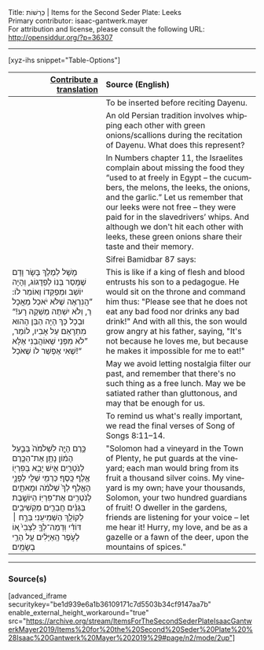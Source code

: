 <html>
<head></head>
<body>
Title: כְּרֵשׁוֹת | Items for the Second Seder Plate: Leeks<br />
Primary contributor: isaac-gantwerk.mayer<br />
For attribution and license, please consult the following URL: <a href="http://opensiddur.org/?p=36307">http://opensiddur.org/?p=36307</a>
<p />
<hr />

[xyz-ihs snippet="Table-Options"]<table style="margin-left: auto; margin-right: auto;" class="draggable">
<thead><tr><th id="x" style="text-align: right;"><a href="/contribute/upload">Contribute a translation</a></th><th style="text-align: left;">Source (English)</th></tr></thead>
<tbody>
<tr><td style="vertical-align:top;">
<div class="liturgy" lang="he">

</span></div></td>
 
<td style="vertical-align:top;">
<div class="english" lang="en">
<span class="instruction">To be inserted before reciting Dayenu.</span>
</div></td></tr>


<tr><td style="vertical-align:top;">
<div class="liturgy" lang="he">

</span></div></td>
 
<td style="vertical-align:top;">
<div class="english" lang="en">
An old Persian tradition involves whipping each other with green onions/scallions during the recitation of Dayenu. What does this represent?
</div></td></tr>


<tr><td style="vertical-align:top;">
<div class="liturgy" lang="he">

</span></div></td>
 
<td style="vertical-align:top;">
<div class="english" lang="en">
In Numbers chapter 11, the Israelites complain about missing the food they “used to at freely in Egypt – the cucumbers, the melons, the leeks, the onions, and the garlic.” Let us remember that our leeks were not free – they were paid for in the slavedrivers’ whips. And although we don't hit each other with leeks, these green onions share their taste and their memory.
</div></td></tr>


<tr><td style="vertical-align:top;">
<div class="liturgy" lang="he">

</span></div></td>
 
<td style="vertical-align:top;">
<div class="english" lang="en">
Sifrei Bamidbar 87 says:
</div></td></tr>


<tr><td style="vertical-align:top;">
<div class="liturgy" lang="he">
מָשָׁל לְמֶלֶךְ בָּשָׂר וָדָם שֶׁמָּסַר בְּנוֹ לְפֵדָגוֹג, וְהָיָה יוֹשֵׁב וּמְפַקֵּדוֹ וְאוֹמֵר לוֹ: ”הֲנִרְאֶה שֶׁלֹּא יֹאכַל מַאֲכָל רַ, וְלֹא יִשְׁתֶּה מַשְׁקֶה רָע!“ וּבְכָל כָּךְ הָיָה הַבֵּן הָהוּא מִתְרָאֵם עַל אָבִיו, לוֹמַר, ”לֹא מִפְּנֵי שֶׁאוֹהֲבֵנִי אֶלָּא שֶׁאִי אֶפְשַׁר לוֹ שֶׁאֹכַל!“
</span></div></td>
 
<td style="vertical-align:top;">
<div class="english" lang="en">
This is like if a king of flesh and blood entrusts his son to a pedagogue. He would sit on the throne and command him thus: "Please see that he does not eat any bad food nor drinks any bad drink!" And with all this, the son would grow angry at his father, saying, "It's not because he loves me, but because he makes it impossible for me to eat!"
</div></td></tr>


<tr><td style="vertical-align:top;">
<div class="liturgy" lang="he">

</span></div></td>
 
<td style="vertical-align:top;">
<div class="english" lang="en">
May we avoid letting nostalgia filter our past, and remember that there's no such thing as a free lunch. May we be satiated rather than gluttonous, and may that be enough for us.
</div></td></tr>


<tr><td style="vertical-align:top;">
<div class="liturgy" lang="he">

</span></div></td>
 
<td style="vertical-align:top;">
<div class="english" lang="en">
<span class="instruction">To remind us what's really important, we read the final verses of Song of Songs 8:11–14.</span>
</div></td></tr>


<tr><td style="vertical-align:top;">
<div class="liturgy" lang="he">
כֶּ֣רֶם הָיָ֤ה לִשְׁלֹמֹה֙ בְּבַ֣עַל הָמ֔וֹן נָתַ֥ן אֶת־הַכֶּ֖רֶם לַנֹּטְרִ֑ים אִ֛ישׁ יָבִ֥א בְּפִרְי֖וֹ אֶ֥לֶף כָּֽסֶף׃ כַּרְמִ֥י שֶׁלִּ֖י לְפָנָ֑י הָאֶ֤לֶף לְךָ֙ שְׁלֹמֹ֔ה וּמָאתַ֖יִם לְנֹטְרִ֥ים אֶת־פִּרְיֽוֹ׃ הַיּוֹשֶׁ֣בֶת בַּגַּנִּ֗ים חֲבֵרִ֛ים מַקְשִׁיבִ֥ים לְקוֹלֵ֖ךְ הַשְׁמִיעִֽנִי׃ בְּרַ֣ח ׀ דּוֹדִ֗י וּֽדְמֵה־לְךָ֤ לִצְבִי֙ א֚וֹ לְעֹ֣פֶר הָֽאַיָּלִ֔ים עַ֖ל הָרֵ֥י בְשָׂמִֽים׃
</span></div></td>
 
<td style="vertical-align:top;">
<div class="english" lang="en">
"Solomon had a vineyard in the Town of Plenty, he put guards at the vineyard; each man would bring from its fruit a thousand silver coins. My vineyard is my own; have your thousands, Solomon, your two hundred guardians of fruit! O dweller in the gardens, friends are listening for your voice – let me hear it! Hurry, my love, and be as a gazelle or a fawn of the deer, upon the mountains of spices."
</div></td></tr>
</tbody></table>

<hr />

<h3>Source(s)</h3>

[advanced_iframe securitykey="be1d939e6a1b36109171c7d5503b34cf9147aa7b" enable_external_height_workaround="true" src="https://archive.org/stream/ItemsForTheSecondSederPlateIsaacGantwerkMayer2019/Items%20for%20the%20Second%20Seder%20Plate%20%28Isaac%20Gantwerk%20Mayer%202019%29#page/n2/mode/2up"]

&nbsp;

</body>
</html>